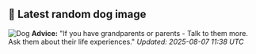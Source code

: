 ## 🐶 Latest random dog image
![Dog](https://images.dog.ceo/breeds/bulldog-boston/n02096585_1295.jpg)
**Advice:** "If you have grandparents or parents - Talk to them more. Ask them about their life experiences."
*Updated: 2025-08-07 11:38 UTC*
